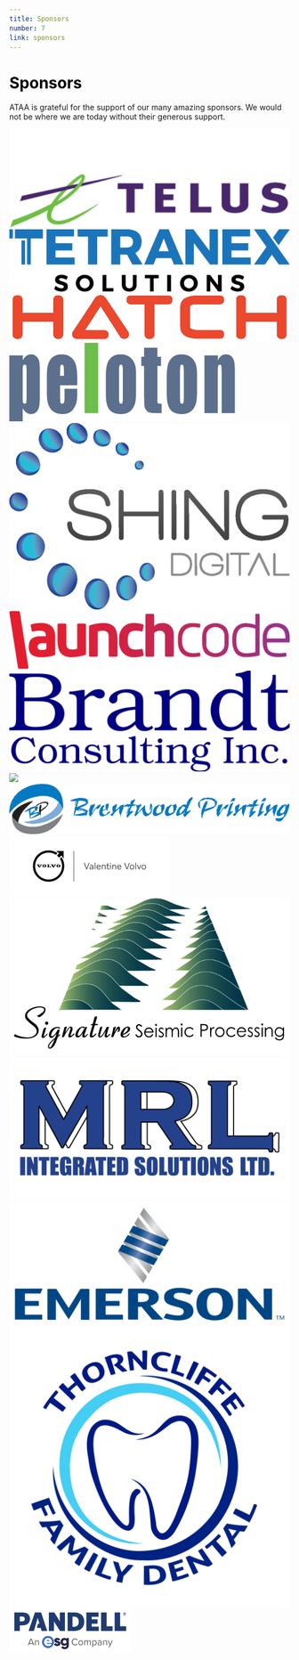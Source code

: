 ```yaml
---
title: Sponsors
number: 7
link: sponsors
---
```

<div class="container" style="padding: 0px">
	<div class="row">
		<div class="col-12">
			<h1 style="color: black">Sponsors</h1>
			<p>ATAA is grateful for the support of our many amazing sponsors. We would not be where we are today without their generous support.</p>
		</div>
	</div>
	<div class="row align-items-center" id="sponsor-rows">
		<div class="col-4 col-md-4 col-lg-4" id="sponsor-cols">
			<a href="https://www.telus.com/en/"><img class="img-fluid" src="/resources/img/sponsors/telus.png"></a>
		</div>
		<div class="col-4 col-md-4 col-lg-4" id="sponsor-cols">
			<a href="https://www.tetranex.com/"><img class="img-fluid" src="/resources/img/sponsors/tetranex.jpg"></a>
		</div>
		<div class="col-4 col-md-4 col-lg-4" id="sponsor-cols">
			<a href="https://www.hatch.com/"><img class="img-fluid" src="/resources/img/sponsors/hatch.png"></a>
		</div>
		<div class="col-3 col-md-3 col-lg-3" id="sponsor-cols">
			<a href="https://www.peloton.com/"><img class="img-fluid" src="/resources/img/sponsors/peloton.png"></a>
		</div>
		<div class="col-3 col-md-3 col-lg-3" id="sponsor-cols">
			<a href="https://www.shingdigital.com/"><img class="img-fluid" src="/resources/img/sponsors/shing.png"></a>
		</div>
		<div class="col-3 col-md-3 col-lg-3" id="sponsor-cols">
			<a href="https://lc.dev/"><img class="img-fluid" src="/resources/img/sponsors/launchcode.svg"></a>
		</div>
		<div class="col-3 col-md-3 col-lg-3" id="sponsor-cols">
			<img class="img-fluid" src="/resources/img/sponsors/brandt.svg">
		</div>
		<div class="col-3 col-md-3 col-lg-3" id="sponsor-cols">
			<a href="https://www.surerus-murphy.com/"><img class="img-fluid" src="/resources/img/sponsors/surerus-murphy.png"></a>
		</div>
		<div class="col-3 col-md-3 col-lg-3" id="sponsor-cols">
			<a href="https://brentwoodprinting.com/"><img class="img-fluid" src="/resources/img/sponsors/brentwood.png"></a>
		</div>
		<div class="col-3 col-md-3 col-lg-3" id="sponsor-cols">
			<a href="https://www.valentinevolvo.com/"><img class="img-fluid" src="/resources/img/sponsors/valentine-volvo.svg"></a>
		</div>
		<div class="col-4 col-md-4 col-lg-4" id="sponsor-cols">
			<a href="https://www.signatureseismic.com/"><img class="img-fluid" src="/resources/img/sponsors/signature-seismic.jpg"></a>
		</div>
		<div class="col-4 col-md-4 col-lg-4" id="sponsor-cols">
			<a href="https://www.mrlsolutions.com/"><img class="img-fluid" src="/resources/img/sponsors/mrl.png"></a>
		</div>
		<div class="col-4 col-md-4 col-lg-4" id="sponsor-cols">
			<a href="https://www.emerson.com/en-us/global"><img class="img-fluid" src="/resources/img/sponsors/emerson.png"></a>
		</div>
		<div class="col-4 col-md-4 col-lg-4" id="sponsor-cols">
			<a href="https://www.thorncliffefamilydental.com/"><img class="img-fluid" src="/resources/img/sponsors/tfd.jpg"></a>
		</div>
		<div class="col-4 col-md-4 col-lg-4" id="sponsor-cols">
			<a href="https://www.pandell.com/"><img class="img-fluid" src="/resources/img/sponsors/pandell.jpg"></a>
		</div>
	</div>
</div>